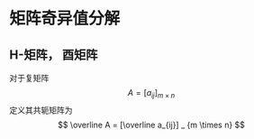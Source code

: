 # 矩阵奇异值分解

## H-矩阵， 酉矩阵
对于复矩阵
$$
A = [a_{ij}] _ {m \times n}
$$
定义其共轭矩阵为 
$$
\overline A = [\overline a_{ij}] _ {m \times n}
$$
